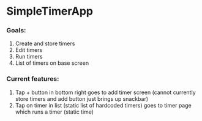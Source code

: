 # SimpleTimerApp

### Goals:  

1. Create and store timers
2. Edit timers
3. Run timers
4. List of timers on base screen

### Current features:

1. Tap + button in bottom right goes to add timer screen (cannot currently store timers and add button just brings up snackbar)
2. Tap on timer in list (static list of hardcoded timers) goes to timer page which runs a timer (static time)
